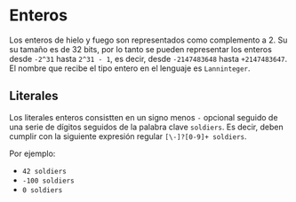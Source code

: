 # Enteros

Los enteros de hielo y fuego son representados como
complemento a 2. Su su tamaño es de 32 bits, por lo
tanto se pueden representar los enteros desde
`-2^31` hasta `2^31 - 1`, es decir, desde
`-2147483648` hasta `+2147483647`. El nombre que
recibe el tipo entero en el lenguaje es `Lanninteger`.

## Literales

Los literales enteros consistten en un signo menos `-`
opcional seguido de una serie de dígitos
seguidos de la palabra clave `soldiers`. Es decir, deben
cumplir con la siguiente expresión regular
`[\-]?[0-9]+ soldiers`.

Por ejemplo:
* `42 soldiers`
* `-100 soldiers`
* `0 soldiers`
